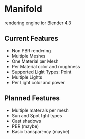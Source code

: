 # Manifold
 rendering engine for Blender 4.3


## Current Features
* Non PBR rendering
* Multiple Meshes
* One Material per Mesh
* Per Material color and roughness
* Supported Light Types: Point
* Multiple Lights
* Per Light color and power

## Planned Features
* Multiple materials per mesh
* Sun and Spot light types
* Cast shadows
* PBR (maybe)
* Basic transparency (maybe)
